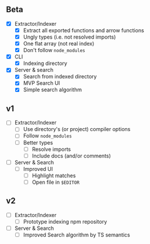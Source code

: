 ## Beta

- [x] Extractor/Indexer
  - [x] Extract all exported functions and arrow functions
  - [x] Ungly types (i.e. not resolved imports)
  - [x] One flat array (not real index)
  - [x] Don't follow `node_modules`
- [x] CLI
  - [x] Indexing directory
- [x] Server & search
  - [x] Search from indexed directory
  - [x] MVP Search UI
  - [x] Simple search algorithm

## v1

- [ ] Extractor/Indexer
  - [ ] Use directory's (or project) compiler options
  - [ ] Follow `node_modules`
  - [ ] Better types
    - [ ] Resolve imports
    - [ ] Include docs (and/or comments)
- [ ] Server & Search
  - [ ] Improved UI
    - [ ] Highlight matches
    - [ ] Open file in `$EDITOR`

## v2

- [ ] Extractor/Indexer
  - [ ] Prototype indexing npm repository
- [ ] Server & Search
  - [ ] Improved Search algorithm by TS semantics
